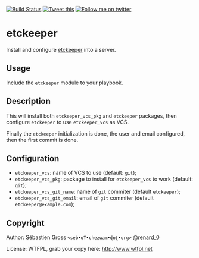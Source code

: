 <!--

---
lang: american
---
-->

[![Build Status](https://travis-ci.org/cw-ansible/cw.etckeeper.svg?branch=master)](https://travis-ci.org/cw-ansible/cw.etckeeper)
[![Tweet this](http://img.shields.io/badge/%20-Tweet-00aced.svg)](https://twitter.com/intent/tweet?tw_p=tweetbutton&via=renard_0&text=Install%20and%20configure%20%23etckeeper%20into%20a%20server.)
[![Follow me on twitter](http://img.shields.io/badge/Twitter-Follow-00aced.svg)](https://twitter.com/intent/follow?region=follow_link&screen_name=renard_0&tw_p=followbutton)


# etckeeper

Install and configure [etckeeper](https://github.com/joeyh/etckeeper) into a
server.

## Usage

Include the `etckeeper` module to your playbook.

## Description

This will install both `etckeeper_vcs_pkg` and `etckeeper` packages, then
configure `etckeeper` to use `etckeeper_vcs` as VCS.

Finally the `etckeeper` initialization is done, the user and email
configured, then the first commit is done.

## Configuration

- `etckeeper_vcs`: name of VCS to use (default: `git`);
- `etckeeper_vcs_pkg`: package to install for `etckeeper_vcs` to work
  (default: `git`);
- `etckeeper_vcs_git_name`: name of `git` commiter (default `etckeeper`);
- `etckeeper_vcs_git_email`: email of `git` commiter (default
  `etckeeper@example.com`);


## Copyright

Author: Sébastien Gross `<seb•ɑƬ•chezwam•ɖɵʈ•org>` [@renard_0](https://twitter.com/renard_0)

License: WTFPL, grab your copy here: http://www.wtfpl.net
